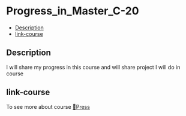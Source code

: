 # Progress_in_Master_C-20

- [Description](#Description)
- [link-course](#link-course)

## Description
<p>I will share my progress in this course and will share project I will do in course</p>

## link-course
<p>To see more about course <a href="https://www.udemy.com/course/the-modern-cpp-20-masterclass/">🔗Press</a> </p>
